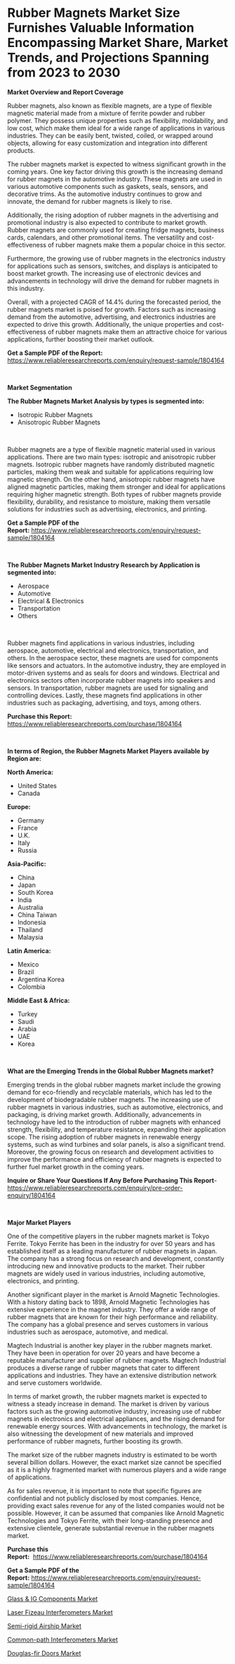<p><h1>Rubber Magnets Market Size Furnishes Valuable Information Encompassing Market Share, Market Trends, and Projections Spanning from 2023 to 2030</h1></p><p><strong>Market Overview and Report Coverage</strong></p>
<p><p>Rubber magnets, also known as flexible magnets, are a type of flexible magnetic material made from a mixture of ferrite powder and rubber polymer. They possess unique properties such as flexibility, moldability, and low cost, which make them ideal for a wide range of applications in various industries. They can be easily bent, twisted, coiled, or wrapped around objects, allowing for easy customization and integration into different products.</p><p>The rubber magnets market is expected to witness significant growth in the coming years. One key factor driving this growth is the increasing demand for rubber magnets in the automotive industry. These magnets are used in various automotive components such as gaskets, seals, sensors, and decorative trims. As the automotive industry continues to grow and innovate, the demand for rubber magnets is likely to rise.</p><p>Additionally, the rising adoption of rubber magnets in the advertising and promotional industry is also expected to contribute to market growth. Rubber magnets are commonly used for creating fridge magnets, business cards, calendars, and other promotional items. The versatility and cost-effectiveness of rubber magnets make them a popular choice in this sector.</p><p>Furthermore, the growing use of rubber magnets in the electronics industry for applications such as sensors, switches, and displays is anticipated to boost market growth. The increasing use of electronic devices and advancements in technology will drive the demand for rubber magnets in this industry.</p><p>Overall, with a projected CAGR of 14.4% during the forecasted period, the rubber magnets market is poised for growth. Factors such as increasing demand from the automotive, advertising, and electronics industries are expected to drive this growth. Additionally, the unique properties and cost-effectiveness of rubber magnets make them an attractive choice for various applications, further boosting their market outlook.</p></p>
<p><strong>Get a Sample PDF of the Report:</strong> <a href="https://www.reliableresearchreports.com/enquiry/request-sample/1804164">https://www.reliableresearchreports.com/enquiry/request-sample/1804164</a></p>
<p>&nbsp;</p>
<p><strong>Market Segmentation</strong></p>
<p><strong>The Rubber Magnets Market Analysis by types is segmented into:</strong></p>
<p><ul><li>Isotropic Rubber Magnets</li><li>Anisotropic Rubber Magnets</li></ul></p>
<p>&nbsp;</p>
<p><p>Rubber magnets are a type of flexible magnetic material used in various applications. There are two main types: isotropic and anisotropic rubber magnets. Isotropic rubber magnets have randomly distributed magnetic particles, making them weak and suitable for applications requiring low magnetic strength. On the other hand, anisotropic rubber magnets have aligned magnetic particles, making them stronger and ideal for applications requiring higher magnetic strength. Both types of rubber magnets provide flexibility, durability, and resistance to moisture, making them versatile solutions for industries such as advertising, electronics, and printing.</p></p>
<p><strong>Get a Sample PDF of the Report:</strong>&nbsp;<a href="https://www.reliableresearchreports.com/enquiry/request-sample/1804164">https://www.reliableresearchreports.com/enquiry/request-sample/1804164</a></p>
<p>&nbsp;</p>
<p><strong>The Rubber Magnets Market Industry Research by Application is segmented into:</strong></p>
<p><ul><li>Aerospace</li><li>Automotive</li><li>Electrical & Electronics</li><li>Transportation</li><li>Others</li></ul></p>
<p>&nbsp;</p>
<p><p>Rubber magnets find applications in various industries, including aerospace, automotive, electrical and electronics, transportation, and others. In the aerospace sector, these magnets are used for components like sensors and actuators. In the automotive industry, they are employed in motor-driven systems and as seals for doors and windows. Electrical and electronics sectors often incorporate rubber magnets into speakers and sensors. In transportation, rubber magnets are used for signaling and controlling devices. Lastly, these magnets find applications in other industries such as packaging, advertising, and toys, among others.</p></p>
<p><strong>Purchase this Report:</strong>&nbsp; <a href="https://www.reliableresearchreports.com/purchase/1804164">https://www.reliableresearchreports.com/purchase/1804164</a></p>
<p>&nbsp;</p>
<p><strong>In terms of Region, the Rubber Magnets Market Players available by Region are:</strong></p>
<p>
    <p> <strong> North America: </strong>
        <ul>
            <li>United States</li>
            <li>Canada</li>
        </ul>
        </p> 
    <p> <strong> Europe: </strong>
        <ul>
            <li>Germany</li>
            <li>France</li>
            <li>U.K.</li>
            <li>Italy</li>
            <li>Russia</li>
        </ul>
        </p> 
    <p> <strong> Asia-Pacific: </strong>
        <ul>
            <li>China</li>
            <li>Japan</li>
            <li>South Korea</li>
            <li>India</li>
            <li>Australia</li>
            <li>China Taiwan</li>
            <li>Indonesia</li>
            <li>Thailand</li>
            <li>Malaysia</li>
        </ul>
        </p> 
    <p> <strong> Latin America: </strong>
        <ul>
            <li>Mexico</li>
            <li>Brazil</li>
            <li>Argentina Korea</li>
            <li>Colombia</li>
        </ul>
        </p> 
    <p> <strong> Middle East & Africa: </strong>
        <ul>
            <li>Turkey</li>
            <li>Saudi</li>
            <li>Arabia</li>
            <li>UAE</li>
            <li>Korea</li>
        </ul>
    </p>
    </p>
<p>&nbsp;</p>
<p><strong>What are the Emerging Trends in the Global Rubber Magnets market?</strong></p>
<p><p>Emerging trends in the global rubber magnets market include the growing demand for eco-friendly and recyclable materials, which has led to the development of biodegradable rubber magnets. The increasing use of rubber magnets in various industries, such as automotive, electronics, and packaging, is driving market growth. Additionally, advancements in technology have led to the introduction of rubber magnets with enhanced strength, flexibility, and temperature resistance, expanding their application scope. The rising adoption of rubber magnets in renewable energy systems, such as wind turbines and solar panels, is also a significant trend. Moreover, the growing focus on research and development activities to improve the performance and efficiency of rubber magnets is expected to further fuel market growth in the coming years.</p></p>
<p><strong>Inquire or Share Your Questions If Any Before Purchasing This Report</strong>- <a href="https://www.reliableresearchreports.com/enquiry/pre-order-enquiry/1804164">https://www.reliableresearchreports.com/enquiry/pre-order-enquiry/1804164</a></p>
<p>&nbsp;</p>
<p><strong>Major Market Players</strong></p>
<p><p>One of the competitive players in the rubber magnets market is Tokyo Ferrite. Tokyo Ferrite has been in the industry for over 50 years and has established itself as a leading manufacturer of rubber magnets in Japan. The company has a strong focus on research and development, constantly introducing new and innovative products to the market. Their rubber magnets are widely used in various industries, including automotive, electronics, and printing.</p><p>Another significant player in the market is Arnold Magnetic Technologies. With a history dating back to 1898, Arnold Magnetic Technologies has extensive experience in the magnet industry. They offer a wide range of rubber magnets that are known for their high performance and reliability. The company has a global presence and serves customers in various industries such as aerospace, automotive, and medical.</p><p>Magtech Industrial is another key player in the rubber magnets market. They have been in operation for over 20 years and have become a reputable manufacturer and supplier of rubber magnets. Magtech Industrial produces a diverse range of rubber magnets that cater to different applications and industries. They have an extensive distribution network and serve customers worldwide.</p><p>In terms of market growth, the rubber magnets market is expected to witness a steady increase in demand. The market is driven by various factors such as the growing automotive industry, increasing use of rubber magnets in electronics and electrical appliances, and the rising demand for renewable energy sources. With advancements in technology, the market is also witnessing the development of new materials and improved performance of rubber magnets, further boosting its growth.</p><p>The market size of the rubber magnets industry is estimated to be worth several billion dollars. However, the exact market size cannot be specified as it is a highly fragmented market with numerous players and a wide range of applications.</p><p>As for sales revenue, it is important to note that specific figures are confidential and not publicly disclosed by most companies. Hence, providing exact sales revenue for any of the listed companies would not be possible. However, it can be assumed that companies like Arnold Magnetic Technologies and Tokyo Ferrite, with their long-standing presence and extensive clientele, generate substantial revenue in the rubber magnets market.</p></p>
<p><strong>Purchase this Report:</strong>&nbsp;&nbsp;<a href="https://www.reliableresearchreports.com/purchase/1804164">https://www.reliableresearchreports.com/purchase/1804164</a></p>
<p></p>
<p><strong>Get a Sample PDF of the Report:</strong>&nbsp;<a href="https://www.reliableresearchreports.com/enquiry/request-sample/1804164">https://www.reliableresearchreports.com/enquiry/request-sample/1804164</a></p>
<p><p><a href="https://medium.com/@larrycrooks1923/glass-amp-ig-components-market-size-reveals-the-best-marketing-channels-in-global-industry-1912f86e0809">Glass & IG Components Market</a></p><p><a href="https://medium.com/@freedayundt/laser-fizeau-interferometers-market-report-reveals-the-latest-trends-and-growth-opportunities-of-c1bbafcec43c">Laser Fizeau Interferometers Market</a></p><p><a href="https://medium.com/@lilliandach2023/semi-rigid-airship-market-competitive-analysis-market-trends-and-forecast-to-2030-019bc481ce44">Semi-rigid Airship Market</a></p><p><a href="https://medium.com/@isomgleason/common-path-interferometers-market-competitive-analysis-market-trends-and-forecast-to-2030-0e58e8beade7">Common-path Interferometers Market</a></p><p><a href="https://medium.com/@sandyabbott2023/douglas-fir-doors-market-exploring-market-share-market-trends-and-future-growth-0437342938a6">Douglas-fir Doors Market</a></p></p>